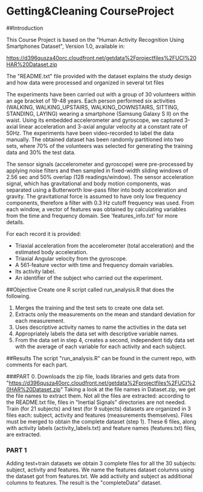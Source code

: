 # Getting&Cleaning CourseProject

##Introduction

This Course Project is based on the "Human Activity Recognition Using Smartphones Dataset", Version 1.0, available in: 

https://d396qusza40orc.cloudfront.net/getdata%2Fprojectfiles%2FUCI%20HAR%20Dataset.zip 

The "README.txt" file provided with the dataset explains the study design and how data were processed and organized in several txt files

The experiments have been carried out with a group of 30 volunteers within an age bracket of 19-48 years. Each person performed six activities (WALKING, WALKING_UPSTAIRS, WALKING_DOWNSTAIRS, SITTING, STANDING, LAYING) wearing a smartphone (Samsung Galaxy S II) on the waist. Using its embedded accelerometer and gyroscope, we captured 3-axial linear acceleration and 3-axial angular velocity at a constant rate of 50Hz. The experiments have been video-recorded to label the data manually. The obtained dataset has been randomly partitioned into two sets, where 70% of the volunteers was selected for generating the training data and 30% the test data. 

The sensor signals (accelerometer and gyroscope) were pre-processed by applying noise filters and then sampled in fixed-width sliding windows of 2.56 sec and 50% overlap (128 readings/window). The sensor acceleration signal, which has gravitational and body motion components, was separated using a Butterworth low-pass filter into body acceleration and gravity. The gravitational force is assumed to have only low frequency components, therefore a filter with 0.3 Hz cutoff frequency was used. From each window, a vector of features was obtained by calculating variables from the time and frequency domain. See 'features_info.txt' for more details. 

For each record it is provided:
- Triaxial acceleration from the accelerometer (total acceleration) and the estimated body acceleration.
- Triaxial Angular velocity from the gyroscope. 
- A 561-feature vector with time and frequency domain variables. 
- Its activity label. 
- An identifier of the subject who carried out the experiment.

##Objective
Create one R script called run_analysis.R that does the following. 
1) Merges the training and the test sets to create one data set.
2) Extracts only the measurements on the mean and standard deviation for each measurement. 
3) Uses descriptive activity names to name the activities in the data set
4) Appropriately labels the data set with descriptive variable names. 
5) From the data set in step 4, creates a second, independent tidy data set with the average of each variable for each activity and each subject.

##Results
The script "run_analysis.R" can be found in the current repo, with comments for each part. 

###PART 0. 
Downloads the zip file, loads libraries and gets data from "https://d396qusza40orc.cloudfront.net/getdata%2Fprojectfiles%2FUCI%20HAR%20Dataset.zip"
Taking a look at the file names in Dataset.zip, we get the file names to extract them. Not all the files are extracted: according to the README.txt file, files in "Inertial Signals" directories are not needed. Train (for 21 subjects) and test (for 9 subjects) datasets are organized in 3 files each: subject, activity and features (measurements themselves). Files must be merged to obtain the complete dataset (step 1). These 6 files, along with activity labels (activity_labels.txt) and feature names (features.txt) files, are extracted. 

### PART 1
Adding test+train datasets we obtain 3 complete files for all the 30 subjects: subject, activity and features. 
We name the features dataset columns using the dataset got from features.txt. 
We add activity and subject as additional columns to features.
The result is the "completeData" dataset.







